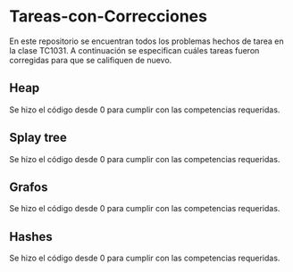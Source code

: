 # Tareas-con-Correcciones
En este repositorio se encuentran todos los problemas hechos de tarea en la clase TC1031. A continuación se especifican cuáles tareas fueron corregidas para que se califiquen de nuevo.

## Heap
Se hizo el código desde 0 para cumplir con las competencias requeridas.

## Splay tree
Se hizo el código desde 0 para cumplir con las competencias requeridas.

## Grafos
Se hizo el código desde 0 para cumplir con las competencias requeridas.

## Hashes
Se hizo el código desde 0 para cumplir con las competencias requeridas.
